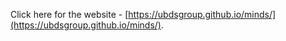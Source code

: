 Click here for the website - [https://ubdsgroup.github.io/minds/](https://ubdsgroup.github.io/minds/).
